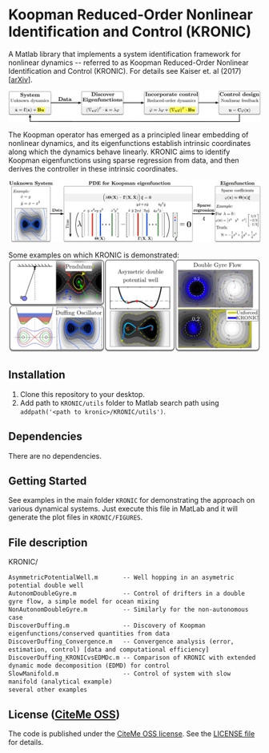 # Koopman Reduced-Order Nonlinear Identification and Control (KRONIC)
A Matlab library that implements a system identification framework for nonlinear dynamics -- referred to as Koopman Reduced-Order Nonlinear Identification and Control (KRONIC). For details see  Kaiser et. al (2017)  [[arXiv](https://arxiv.org/abs/1707.01146)].

![](FIGURES/KRONIC.png)

The Koopman operator has emerged as a principled linear embedding of nonlinear dynamics, and its eigenfunctions establish intrinsic coordinates along which the dynamics behave linearly. KRONIC aims to identify Koopman eigenfunctions using sparse regression from data, and then derives the controller in these intrinsic coordinates.

![](FIGURES/SparseRegression.png)

Some examples on which KRONIC is demonstrated:
![](FIGURES/EXAMPLES.png)

## Installation

1. Clone this repository to your desktop.
2. Add path to `KRONIC/utils` folder to Matlab search path using `addpath('<path to kronic>/KRONIC/utils')`.

## Dependencies
There are no dependencies.

## Getting Started

See examples in the main folder `KRONIC` for demonstrating the approach on various dynamical systems. Just execute this file in MatLab and it will generate the plot files in `KRONIC/FIGURES`.

## File description
KRONIC/
```
AsymmetricPotentialWell.m 	    -- Well hopping in an asymetric potential double well
AutonomDoubleGyre.m             -- Control of drifters in a double gyre flow, a simple model for ocean mixing
NonAutonomDoubleGyre.m          -- Similarly for the non-autonomous case
DiscoverDuffing.m               -- Discovery of Koopman eigenfunctions/conserved quantities from data
DiscoverDuffing_Convergence.m   -- Convergence analysis (error, estimation, control) [data and computational efficiency]
DiscoverDuffing_KRONICvsEDMDc.m -- Comparison of KRONIC with extended dynamic mode decomposition (EDMD) for control
SlowManifold.m                  -- Control of system with slow manifold (analytical example)
several other examples
```


## License ([CiteMe OSS](https://github.com/cite-me/oss))

The code is published under the [CiteMe OSS license](https://github.com/cite-me/oss). See the [LICENSE file](LICENSE) for details.



